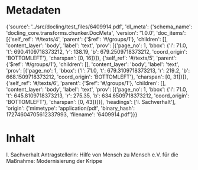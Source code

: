 # Metadaten
{'source': '../src/docling/test_files/6409914.pdf', 'dl_meta': {'schema_name': 'docling_core.transforms.chunker.DocMeta', 'version': '1.0.0', 'doc_items': [{'self_ref': '#/texts/4', 'parent': {'$ref': '#/groups/1'}, 'children': [], 'content_layer': 'body', 'label': 'text', 'prov': [{'page_no': 1, 'bbox': {'l': 71.0, 't': 690.4109718373212, 'r': 138.19, 'b': 679.2509718373212, 'coord_origin': 'BOTTOMLEFT'}, 'charspan': [0, 16]}]}, {'self_ref': '#/texts/5', 'parent': {'$ref': '#/groups/1'}, 'children': [], 'content_layer': 'body', 'label': 'text', 'prov': [{'page_no': 1, 'bbox': {'l': 71.0, 't': 679.3109718373213, 'r': 219.2, 'b': 668.1509718373212, 'coord_origin': 'BOTTOMLEFT'}, 'charspan': [0, 31]}]}, {'self_ref': '#/texts/6', 'parent': {'$ref': '#/groups/1'}, 'children': [], 'content_layer': 'body', 'label': 'text', 'prov': [{'page_no': 1, 'bbox': {'l': 71.0, 't': 645.8109718373213, 'r': 275.35, 'b': 634.6509718373212, 'coord_origin': 'BOTTOMLEFT'}, 'charspan': [0, 43]}]}], 'headings': ['I. Sachverhalt'], 'origin': {'mimetype': 'application/pdf', 'binary_hash': 17274604705612337993, 'filename': '6409914.pdf'}}}

# Inhalt
I. Sachverhalt
AntragstellerIn:
Hilfe von Mensch zu Mensch e.V.
für die Maßnahme: Modernisierung der Krippe